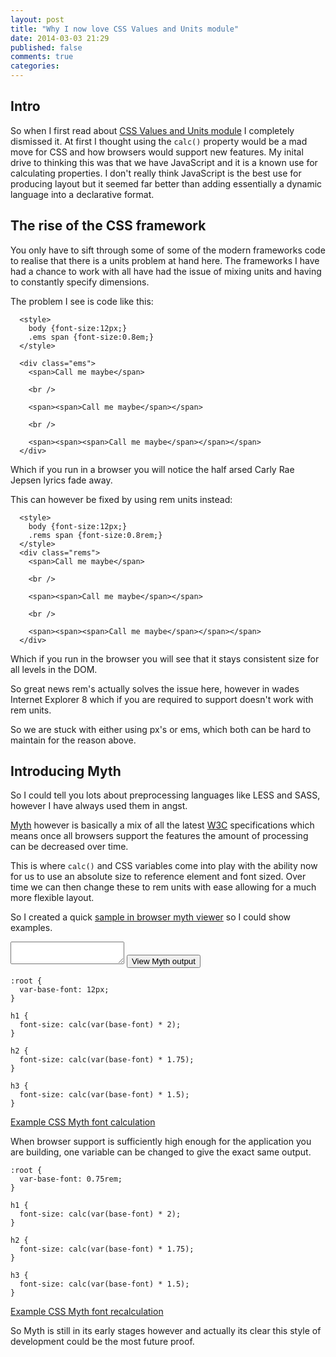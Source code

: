 ```yaml
---
layout: post
title: "Why I now love CSS Values and Units module"
date: 2014-03-03 21:29
published: false
comments: true
categories: 
---
```


## Intro

So when I first read about [CSS Values and Units module](http://www.w3.org/TR/css3-values) I completely dismissed it. 
At first I thought using the `calc()` property would be a mad move for CSS and how browsers would support new features.
My inital drive to thinking this was that we have JavaScript and it is a known use for calculating properties.
I don't really think JavaScript is the best use for producing layout but it seemed far better than adding essentially a dynamic language into a declarative format.
 
## The rise of the CSS framework
 
You only have to sift through some of some of the modern frameworks code to realise that there is a units problem at hand here.
The frameworks I have had a chance to work with all have had the issue of mixing units and having to constantly specify dimensions.
 
The problem I see is code like this:
 
```
  <style>
    body {font-size:12px;}
    .ems span {font-size:0.8em;}
  </style>

  <div class="ems">
    <span>Call me maybe</span>
 
    <br />
 
    <span><span>Call me maybe</span></span>
 
    <br />
 
    <span><span><span>Call me maybe</span></span></span>
  </div>
```
Which if you run in a browser you will notice the half arsed Carly Rae Jepsen lyrics fade away.

This can however be fixed by using rem units instead:
```
  <style>
    body {font-size:12px;}
    .rems span {font-size:0.8rem;}
  </style>
  <div class="rems">
    <span>Call me maybe</span>
 
    <br />
 
    <span><span>Call me maybe</span></span>
 
    <br />
 
    <span><span><span>Call me maybe</span></span></span>
  </div>
```

Which if you run in the browser you will see that it stays consistent size for all levels in the DOM.

So great news rem's actually solves the issue here, however in wades Internet Explorer 8 which if you are required to support doesn't work with rem units.

So we are stuck with either using px's or ems, which both can be hard to maintain for the reason above.
 
## Introducing Myth
 
So I could tell you lots about preprocessing languages like LESS and SASS, however I have always used them in angst.
 
[Myth](http://myth.io) however is basically a mix of all the latest [W3C](http://www.w3.org) specifications which means once all browsers support the features the amount of processing can be decreased over time.

This is where `calc()` and CSS variables come into play with the ability now for us to use an absolute size to reference element and font sized.
Over time we can then change these to rem units with ease allowing for a much more flexible layout.

So I created a quick [sample in browser myth viewer](http://jonathankingston.github.io/mythhub/) so I could show examples.

<form action="http://jonathankingston.github.io/mythhub/" target="_blank">
  <textarea name="m" >
  </textarea>
  <input type="submit" value="View Myth output" />
</form>


```
:root {
  var-base-font: 12px;
}

h1 {
  font-size: calc(var(base-font) * 2);
}

h2 {
  font-size: calc(var(base-font) * 1.75);
}

h3 {
  font-size: calc(var(base-font) * 1.5);
}
```
[Example CSS Myth font calculation](http://jonathankingston.github.io/mythhub/?m=%3Aroot+%7B%0D%0A++var-base-font%3A+12px%3B%0D%0A%7D%0D%0A%0D%0Ah1+%7B%0D%0A++font-size%3A+calc%28var%28base-font%29+*+2%29%3B%0D%0A%7D%0D%0A%0D%0Ah2+%7B%0D%0A++font-size%3A+calc%28var%28base-font%29+*+1.75%29%3B%0D%0A%7D%0D%0A%0D%0Ah3+%7B%0D%0A++font-size%3A+calc%28var%28base-font%29+*+1.5%29%3B%0D%0A%7D)


When browser support is sufficiently high enough for the application you are building, one variable can be changed to give the exact same output.
```
:root {
  var-base-font: 0.75rem;
}

h1 {
  font-size: calc(var(base-font) * 2);
}

h2 {
  font-size: calc(var(base-font) * 1.75);
}

h3 {
  font-size: calc(var(base-font) * 1.5);
}
```
[Example CSS Myth font recalculation](http://jonathankingston.github.io/mythhub/?m=%3Aroot+%7B%0D%0A++var-base-font%3A+0.75rem%3B%0D%0A%7D%0D%0A%0D%0Ah1+%7B%0D%0A++font-size%3A+calc%28var%28base-font%29+*+2%29%3B%0D%0A%7D%0D%0A%0D%0Ah2+%7B%0D%0A++font-size%3A+calc%28var%28base-font%29+*+1.75%29%3B%0D%0A%7D%0D%0A%0D%0Ah3+%7B%0D%0A++font-size%3A+calc%28var%28base-font%29+*+1.5%29%3B%0D%0A%7D)

So Myth is still in its early stages however and actually its clear this style of development could be the most future proof.